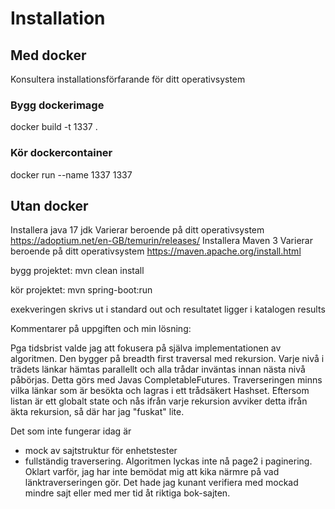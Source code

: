 # Installation

## Med docker

Konsultera installationsförfarande för ditt operativsystem

### Bygg dockerimage

docker build -t 1337 .

### Kör dockercontainer

docker run --name 1337 1337

## Utan docker

Installera java 17 jdk
    Varierar beroende på ditt operativsystem
    https://adoptium.net/en-GB/temurin/releases/
Installera Maven 3
    Varierar beroende på ditt operativsystem
    https://maven.apache.org/install.html

bygg projektet:
mvn clean install

kör projektet:
mvn spring-boot:run

exekveringen skrivs ut i standard out och resultatet ligger i katalogen results


Kommentarer på uppgiften och min lösning:

Pga tidsbrist valde jag att fokusera på själva implementationen av
algoritmen. Den bygger på breadth first traversal med rekursion. Varje nivå i trädets länkar hämtas parallellt och alla trådar inväntas innan nästa nivå påbörjas. Detta görs med Javas CompletableFutures. Traverseringen minns vilka länkar som är besökta och lagras i ett trådsäkert Hashset. Eftersom listan är ett globalt state och nås ifrån varje rekursion avviker detta ifrån äkta rekursion, så där har jag "fuskat" lite.


Det som inte fungerar idag är 
* mock av sajtstruktur för enhetstester
* fullständig traversering. Algoritmen lyckas inte nå page2 i paginering. Oklart varför, jag har inte bemödat mig att kika närmre på vad länktraverseringen gör. Det hade jag kunant verifiera med mockad mindre sajt eller med mer tid åt riktiga bok-sajten.


